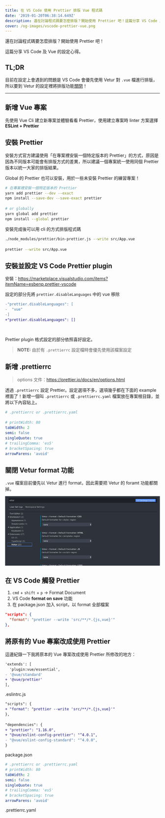 ```yaml
---
title: 在 VS Code 使用 Prettier 排版 Vue 程式碼
date: '2019-01-20T06:38:14.649Z'
description: 還在討論程式碼要怎麼排版？開始使用 Prettier 吧！這篇分享 VS Code 及 Vue 的設定心得，主要是把 Vetur 的排版功能關閉並改用 Prettier 排版
cover: /og-images/vscode-prettier-vue.png
---
```


還在討論程式碼要怎麼排版？開始使用 Prettier 吧！

這篇分享 VS Code 及 Vue 的設定心得。

## TL;DR

目前在設定上會遇到的問題是 VS Code 會優先使用 Vetur 對 `.vue` 檔進行排版，所以要到 Vetur 的設定裡將排版功能[關閉](#關閉-vetur-format-功能)！

---

## 新增 Vue 專案

先使用 Vue Cli 建立新專案並體驗看看 Prettier，使用建立專案時 linter 方案選擇 **ESLint + Prettier**

## 安裝 Prettier

安裝方式官方建議使用「在專案裡安裝一個特定版本的 Prettier」的方式，原因是因為不同版本可能會有排版方式的差異，所以建議一個專案統一使用同個 Prettier 版本以統一大家的排版結果。

Global 的 Prettier 也可以安裝，用於一些未安裝 Prettier 的練習專案！

```bash
# 在專案裡安裝一個特定版本的 Prettier
yarn add prettier --dev --exact
npm install --save-dev --save-exact prettier

# or globally
yarn global add prettier
npm install --global prettier
```

安裝完成後可以用 cli 的方式排版程式碼

```bash
./node_modules/prettier/bin-prettier.js --write src/App.vue

prettier --write src/App.vue
```

## 安裝並設定 VS Code Prettier plugin

安裝：https://marketplace.visualstudio.com/items?itemName=esbenp.prettier-vscode

設定的部分先將 `prettier.disableLanguages` 中的 vue 移除

```diff
-"prettier.disableLanguages": [
-  "vue"
-]
+"prettier.disableLanguages": []
```

<br>

Prettier plugin 格式設定的部分依照喜好設定。

> **NOTE:** 由於有 `.prettierrc` 設定檔時會優先使用該檔案設定

## 新增 .prettierrc

> options 文件：https://prettier.io/docs/en/options.html

透過 `.prettierrc` 設定 Prettier。設定選項不多，選項幾乎都在下面的 example 裡面了！新增一個叫 `.prettierrc` 或 `.prettierrc.yaml` 檔案放在專案根目錄，並將以下內容貼上。

```yaml
# .prettierrc or .prettierrc.yaml

# printWidth: 80
tabWidth: 2
semi: false
singleQuote: true
# trailingComma: 'es5'
# bracketSpacing: true
arrowParens: 'avoid'
```

## 關閉 Vetur format 功能

`.vue` 檔案目前優先以 Vetur 進行 format，因此需要把 Vetur 的 foramt 功能都關掉。

![](./vetur.png)

## 在 VS Code 觸發 Prettier

1. `cmd` + `shift` + `p` -> Format Document
2. VS Code **format on save** 功能
3. 在 package.json 加入 script，以 format 全部檔案

```json
"scripts": {
  "format": "prettier --write 'src/**/*.{js,vue}'"
},
```

## 將原有的 Vue 專案改成使用 Prettier

這邊紀錄一下我將原本的 Vue 專案改成使用 Prettier 所修改的地方：

```diff
'extends': [
  'plugin:vue/essential',
- '@vue/standard'
+ '@vue/prettier'
],
```

.eslintrc.js

```diff
"scripts": {
+ "format": "prettier --write 'src/**/*.{js,vue}'"
},

"dependencies": {
+ "prettier": "1.16.0",
+ "@vue/eslint-config-prettier": "^4.0.1",
- "@vue/eslint-config-standard": "^4.0.0",
}
```

package.json

```yaml
# .prettierrc or .prettierrc.yaml
# printWidth: 80
tabWidth: 2
semi: false
singleQuote: true
# trailingComma: 'es5'
# bracketSpacing: true
arrowParens: 'avoid'
```

.prettierrc.yaml
